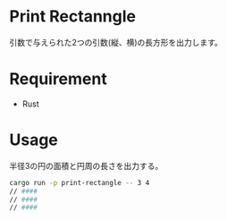 # Print Rectanngle
引数で与えられた2つの引数(縦、横)の長方形を出力します。

# Requirement
* Rust

# Usage
半径3の円の面積と円周の長さを出力する。
```bash
cargo run -p print-rectangle -- 3 4
// ####
// ####
// ####
```